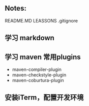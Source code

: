 ## Notes:
README.MD
LEASSONS
.gitignore

## 学习 markdown

## 学习 maven 常用plugins

* maven-compiler-plugin
* maven-checkstyle-plugin
* maven-coburtura-plugin

## 安装iTerm，配置开发环境




